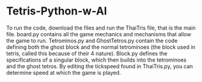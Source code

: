 # Tetris-Python-w-AI


To run the code, download the files and run the ThaiTris file, that is the main file. board.py contains all the game mechanics and mechanisms that allow the game to run. Tetrominos.py and GhostTetros.py contain the code defining both the ghost block and the normal tetrominoes (the block used in tetris, called this because of their 4 nature). Block.py defines the specifications of a singular block, which then builds into the tetrominoes and the ghost tetros. By editing the tickspeed found in ThaiTris.py, you can determine speed at which the game is played.
